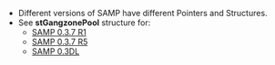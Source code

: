 * Different versions of SAMP have different Pointers and Structures.
* See **stGangzonePool** structure for:
    * [SAMP 0.3.7 R1](https://github.com/BlastHackNet/mod_sa/blob/master/src/samp.h#L752)
    * [SAMP 0.3.7 R5](https://github.com/BlastHackNet/mod_sa/blob/samp-037r5/src/samp.h#L772)
    * [SAMP 0.3DL](https://github.com/BlastHackNet/mod_sa/blob/samp-03dl/src/samp.h#L771)